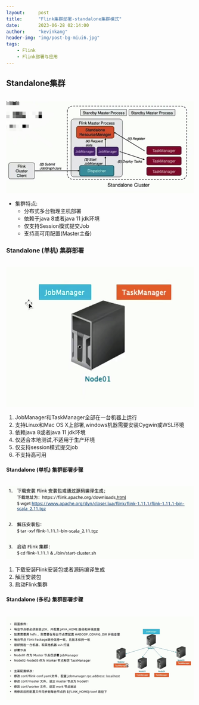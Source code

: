 ```yaml
---
layout:     post
title:      "Flink集群部署-standalone集群模式"
date:       2023-06-28 02:14:00
author:     "kevinkang"
header-img: "img/post-bg-miui6.jpg"
tags:
    - Flink
    - Flink部署与应用
---
```

## Standalone集群
<br>![img](/img/in-post/post-flink/img_23.png)
- 集群特点:
  - 分布式多台物理主机部署
  - 依赖于java 8或者java 11 jdk环境
  - 仅支持Session模式提交Job
  - 支持高可用配置(Master主备)

### Standalone (单机) 集群部署
<br>![img](/img/in-post/post-flink/img_24.png)
1. JobManager和TaskManager全部在一台机器上运行
2. 支持Linux和Mac OS X上部署,windows机器需要安装Cygwin或WSL环境
3. 依赖java 8或者java 11 jdk环境
4. 仅适合本地测试,不适用于生产环境
5. 仅支持session模式提交job
6. 不支持高可用

#### Standalone (单机) 集群部署步骤
<br>![img](/img/in-post/post-flink/img_25.png)
1. 下载安装Flink安装包或者源码编译生成
2. 解压安装包
3. 启动Flink集群

#### Standalone (多机) 集群部署步骤
<br>![img](/img/in-post/post-flink/img_26.png)
